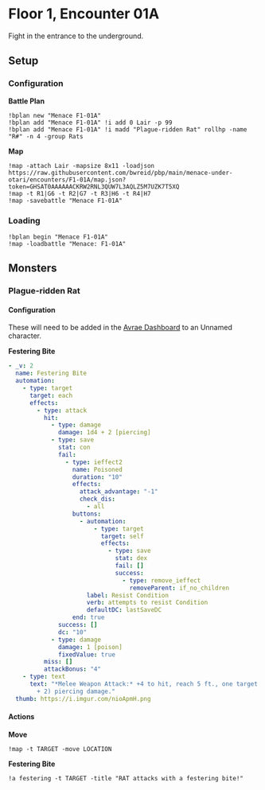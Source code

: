 # Floor 1, Encounter 01A

Fight in the entrance to the underground.

## Setup

### Configuration

**Battle Plan**

```
!bplan new "Menace F1-01A"
!bplan add "Menace F1-01A" !i add 0 Lair -p 99
!bplan add "Menace F1-01A" !i madd "Plague-ridden Rat" rollhp -name "R#" -n 4 -group Rats
```

**Map**

```
!map -attach Lair -mapsize 8x11 -loadjson https://raw.githubusercontent.com/bwreid/pbp/main/menace-under-otari/encounters/F1-01A/map.json?token=GHSAT0AAAAAACKRW2RNL3QUW7L3AQLZ5M7UZK7T5XQ
!map -t R1|G6 -t R2|G7 -t R3|H6 -t R4|H7
!map -savebattle "Menace F1-01A"
```

### Loading

```
!bplan begin "Menace F1-01A"
!map -loadbattle "Menace: F1-01A"
```

## Monsters

### Plague-ridden Rat

#### Configuration

These will need to be added in the [Avrae Dashboard](https://avrae.io/dashboard/characters) to an Unnamed character.

**Festering Bite**

```yaml
- _v: 2
  name: Festering Bite
  automation:
    - type: target
      target: each
      effects:
        - type: attack
          hit:
            - type: damage
              damage: 1d4 + 2 [piercing]
            - type: save
              stat: con
              fail:
                - type: ieffect2
                  name: Poisoned
                  duration: "10"
                  effects:
                    attack_advantage: "-1"
                    check_dis:
                      - all
                  buttons:
                    - automation:
                        - type: target
                          target: self
                          effects:
                            - type: save
                              stat: dex
                              fail: []
                              success:
                                - type: remove_ieffect
                                  removeParent: if_no_children
                      label: Resist Condition
                      verb: attempts to resist Condition
                      defaultDC: lastSaveDC
                  end: true
              success: []
              dc: "10"
            - type: damage
              damage: 1 [poison]
              fixedValue: true
          miss: []
          attackBonus: "4"
    - type: text
      text: "*Melee Weapon Attack:* +4 to hit, reach 5 ft., one target. *Hit:* 4 (1d4
        + 2) piercing damage."
  thumb: https://i.imgur.com/nioApmH.png

```

#### Actions

**Move**

```
!map -t TARGET -move LOCATION
```

**Festering Bite**

```
!a festering -t TARGET -title "RAT attacks with a festering bite!"
```